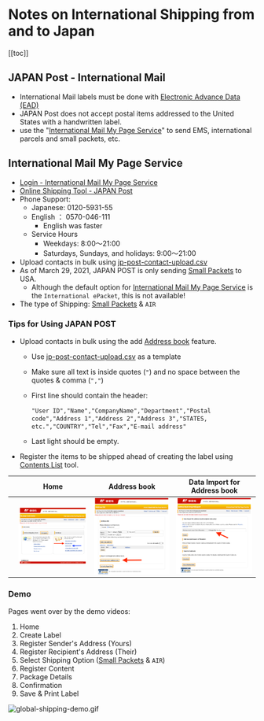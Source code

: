 # Notes on International Shipping from and to Japan

[[toc]]


## JAPAN Post - International Mail

* International Mail labels must be done with [Electronic Advance Data (EAD)](https://www.post.japanpost.jp/int/ead/index_en.html)
* JAPAN Post does not accept postal items addressed to the United States with a handwritten label.
* use the "[International Mail My Page Service](https://www.post.japanpost.jp/intmypage/whatsmypage_en.html)" to send EMS, international parcels and small packets, etc.


## International Mail My Page Service

* [Login - International Mail My Page Service](https://www.int-mypage.post.japanpost.jp/mypage/M010000.do?request_locale=en)
* [Online Shipping Tool - JAPAN Post](https://www.post.japanpost.jp/intmypage/online_en.html)
* Phone Support:
  * Japanese: 0120-5931-55
  * English ： 0570-046-111
    * English was faster
  * Service Hours
    * Weekdays: 8:00～21:00
    * Saturdays, Sundays, and holidays: 9:00～21:00
* Upload contacts in bulk using [jp-post-contact-upload.csv](./global-shipping/jp-post-contact-upload.csv)
* As of March 29, 2021, JAPAN POST is only sending [Small Packets](https://www.post.japanpost.jp/int/service/small_packing_en.html) to USA.
  * Although the default option for [International Mail My Page Service](https://www.int-mypage.post.japanpost.jp/mypage/M010000.do) is the `International ePacket`, this is not available!
* The type of Shipping: [Small Packets](https://www.post.japanpost.jp/int/service/small_packing_en.html) & `AIR`


### Tips for Using JAPAN POST

* Upload contacts in bulk using the add [Address book](https://www.post.japanpost.jp/intmypage/address_en.html) feature.
  * Use [jp-post-contact-upload.csv](./global-shipping/jp-post-contact-upload.csv) as a template
  * Make sure all text is inside quotes (`"`) and no space between the quotes & comma (`","`)
  * First line should contain the header:

    ```csv
    "User ID","Name","CompanyName","Department","Postal code","Address 1","Address 2","Address 3","STATES, etc.","COUNTRY","Tel","Fax","E-mail address"
    ```

  * Last light should be empty.
* Register the items to be shipped ahead of creating the label using [Contents List](https://www.post.japanpost.jp/intmypage/contents_en.html) tool.

|     | Home                                                                | Address book                                                                | Data Import for Address book                                                |
| --- | ------------------------------------------------------------------- | --------------------------------------------------------------------------- | --------------------------------------------------------------------------- |
|     | ![global-shipping-home](./global-shipping/global-shipping-home.png) | ![global-shipping-address1](./global-shipping/global-shipping-address1.png) | ![global-shipping-address2](./global-shipping/global-shipping-address2.png) |


### Demo

Pages went over by the demo videos:
  1. Home
  2. Create Label
  3. Register Sender's Address (Yours)
  4. Register Recipient's Address (Their)
  5. Select Shipping Option ([Small Packets](https://www.post.japanpost.jp/int/service/small_packing_en.html) & `AIR`)
  6. Register Content
  7. Package Details
  8. Confirmation
  9. Save & Print Label

  ![global-shipping-demo.gif](./global-shipping/global-shipping-demo.gif)
